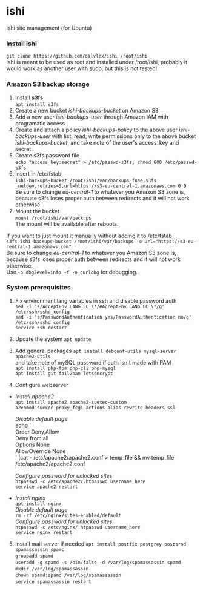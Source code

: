 # ishi
Ishi site management (for Ubuntu)

### Install ishi
`git clone https://github.com/dalvlex/ishi /root/ishi`  
Ishi is meant to be used as root and installed under /root/ishi, probably it would work as another user with sudo, but this is not tested!

### Amazon S3 backup storage
1. Install **s3fs**  
`apt install s3fs`  
2. Create a new bucket *ishi-backups-bucket* on Amazon S3  
3. Add a new user *ishi-backups-user* through Amazon IAM with programatic access  
4. Create and attach a policy *ishi-backups-policy* to the above user *ishi-backups-user* with list, read, write permissions only to the above bucket *ishi-backups-bucket*, and take note of the user's access_key and secret.  
5. Create s3fs password file  
`echo "access_key:secret" > /etc/passwd-s3fs; chmod 600 /etc/passwd-s3fs`  
6. Insert in /etc/fstab  
`ishi-backups-bucket /root/ishi/var/backups fuse.s3fs _netdev,retries=5,url=https://s3-eu-central-1.amazonaws.com 0 0`  
Be sure to change *eu-central-1* to whatever you Amazon S3 zone is, because s3fs loses proper auth between redirects and it will not work otherwise.  
7. Mount the bucket  
`mount /root/ishi/var/backups`  
The mount will be available after reboots.

If you want to just mount it manually without adding it to /etc/fstab  
`s3fs ishi-backups-bucket /root/ishi/var/backups -o url="https://s3-eu-central-1.amazonaws.com"`  
Be sure to change *eu-central-1* to whatever you Amazon S3 zone is, because s3fs loses proper auth between redirects and it will not work otherwise.  
Use `-o dbglevel=info -f -o curldbg` for debugging.  

### System prerequisites
1. Fix environment lang variables in ssh and disable password auth  
`sed -i 's/AcceptEnv LANG LC_\*/#AcceptEnv LANG LC_\*/g' /etc/ssh/sshd_config`  
`sed -i 's/PasswordAuthentication yes/PasswordAuthentication no/g' /etc/ssh/sshd_config`  
`service ssh restart`

2. Update the system
`apt update`

3. Add general packages
`apt install debconf-utils mysql-server apache2-utils`  
and take note of mySQL password if auth isn't made with PAM  
`apt install php-fpm php-cli php-mysql`  
`apt install git fail2ban letsencrypt`

4. Configure webserver
  * *Install apache2*  
    `apt install apache2 apache2-suexec-custom`  
    `a2enmod suexec proxy_fcgi actions alias rewrite headers ssl`

    *Disable default page*  
    echo '<Directory />  
    Order Deny,Allow  
    Deny from all  
    Options None  
    AllowOverride None  
    </Directory>' |cat - /etc/apache2/apache2.conf > temp_file && mv temp_file /etc/apache2/apache2.conf

    *Configure password for unlocked sites*  
    `htpasswd -c /etc/apache2/.htpasswd username_here`  
    `service apache2 restart`

  * *Install nginx*  
    `apt install nginx`  
    *Disable default page*  
    `rm -rf /etc/nginx/sites-enabled/default`  
    *Configure password for unlocked sites*  
    `htpasswd -c /etc/nginx/.htpasswd username_here`  
    `service nginx restart`

5. Install mail server if needed
`apt install postfix postgrey postsrsd spamassassin spamc`  
`groupadd spamd`  
`useradd -g spamd -s /bin/false -d /var/log/spamassassin spamd`  
`mkdir /var/log/spamassassin`  
`chown spamd:spamd /var/log/spamassassin`  
`service spamassassin restart`  
